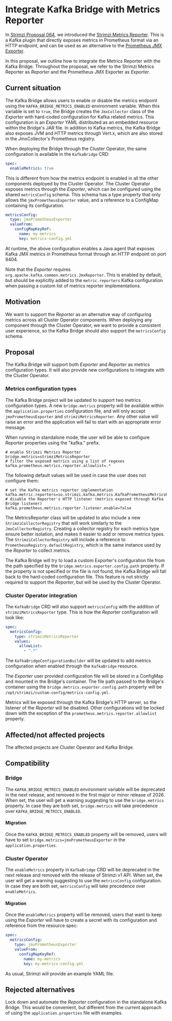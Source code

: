 # Integrate Kafka Bridge with Metrics Reporter

In [Strimzi Proposal 064](https://github.com/strimzi/proposals/blob/main/064-prometheus-metrics-reporter.md), we introduced the [Strimzi Metrics Reporter](https://github.com/strimzi/metrics-reporter).
This is a Kafka plugin that directly exposes metrics in Prometheus format via an HTTP endpoint, and can be used as an alternative to the [Prometheus JMX Exporter](https://github.com/prometheus/jmx_exporter). 

In this proposal, we outline how to integrate the Metrics Reporter with the Kafka Bridge.
Throughout the proposal, we refer to the Strimzi Metrics Reporter as *Reporter* and the Prometheus JMX Exporter as *Exporter*.

## Current situation

The Kafka Bridge allows users to enable or disable the metrics endpoint using the `KAFKA_BRIDGE_METRICS_ENABLED` environment variable.
When this variable is set to `true`, the Bridge creates the `JmxCollector` class of the *Exporter* with hard-coded configuration for Kafka related metrics.
This configuration is an *Exporter* YAML distributed as an embedded resource within the Bridge's JAR file.
In addition to Kafka metrics, the Kafka Bridge also exposes JVM and HTTP metrics through Vert.x, which are also stored in the JmxCollector's Prometheus registry.

When deploying the Bridge through the Cluster Operator, the same configuration is available in the `KafkaBridge` CRD:

```yaml
spec:
  enableMetrics: true
```

This is different from how the metrics endpoint is enabled in all the other components deployed by the Cluster Operator.
The Cluster Operator exposes metrics through the *Exporter*, which can be configured using the shared `metricsConfig` schema.
This schema has a type property that only allows the `jmxPrometheusExporter` value, and a reference to a ConfigMap containing its configuration.

```yaml
metricsConfig:
  type: jmxPrometheusExporter
  valueFrom:
    configMapKeyRef:
      name: my-metrics
      key: metrics-config.yml
```

At runtime, the above configuration enables a Java agent that exposes Kafka JMX metrics in Prometheus format through an HTTP endpoint on port 9404.

Note that the *Exporter* requires `org.apache.kafka.common.metrics.JmxReporter`.
This is enabled by default, but should be explicitly added to the `metric.reporters` Kafka configuration when passing a custom list of metrics reporter implementations. 

## Motivation

We want to support the *Reporter* as an alternative way of configuring metrics across all Cluster Operator components.
When deploying any component through the Cluster Operator, we want to provide a consistent user experience, so the Kafka Bridge should also support the `metricsConfig` schema. 

## Proposal

The Kafka Bridge will support both *Exporter* and *Reporter* as metrics configuration types.
It will also provide new configurations to integrate with the Cluster Operator.

### Metrics configuration types

The Kafka Bridge project will be updated to support two metrics configuration types.
A new `bridge.metrics` property will be available within the `application.properties` configuration file, and will only accept `jmxPrometheusExporter` and `strimziMetricsReporter`.
Any other value will raise an error and the application will fail to start with an appropriate error message.

When running in standalone mode, the user will be able to configure *Reporter* properties using the "kafka." prefix.

```properties
# enable Strimzi Metrics Reporter
bridge.metrics=strimziMetricsReporter
# filter the exposed metrics using a list of regexes
kafka.prometheus.metrics.reporter.allowlist=.*
```

The following default values will be used in case the user does not configure them:

```properties
# set the Kafka metrics reporter implementation
kafka.metric.reporters=io.strimzi.kafka.metrics.KafkaPrometheusMetricsReporter
# disable the Reporter's HTTP listener (metrics exposed through Kafka Bridge listener)
kafka.prometheus.metrics.reporter.listener.enable=false
```

The MetricsReporter class will be updated to also include a new `StrimziCollectorRegistry` that will work similarly to the `JmxCollectorRegistry`.
Creating a collector registry for each metrics type ensure better isolation, and makes it easier to add or remove metrics types.
The `StrimziCollectorRegistry` will include a reference to `PrometheusRegistry.defaultRegistry`, which is the same instance used by the *Reporter* to collect metrics.

The Kafka Bridge will try to load a custom Exporter's configuration file from the path specified by the `bridge.metrics.exporter.config.path` property.
If the property is not specified or the file is not found, the Kafka Bridge will fall back to the hard-coded configuration file.
This feature is not strictly required to support the *Reporter*, but will be used by the Cluster Operator.

### Cluster Operator integration

The `KafkaBridge` CRD will also support `metricsConfig` with the addition of `strimziMetricsReporter` type.
This is how the *Reporter* configuration will look like:

```yaml
spec:
  metricsConfig:
    type: strimziMetricsReporter
    values:
      allowList:
        - ".*"
```

The `KafkaBridgeConfigurationBuilder` will be updated to add metrics configuration when enabled through the `KafkaBridge` resource.

The *Exporter* user provided configuration file will be stored in a ConfigMap and mounted in the Bridge's container.
The file path passed to the Bridge's container using the `bridge.metrics.exporter.config.path` property will be `/opt/strimzi/custom-config/metrics-config.yml`.

Metrics will be exposed through the Kafka Bridge's HTTP server, so the listener of the *Reporter* will be disabled.
Other configurations will be locked down with the exception of the `prometheus.metrics.reporter.allowlist` property.

## Affected/not affected projects

The affected projects are Cluster Operator and Kafka Bridge.

## Compatibility

### Bridge

The `KAFKA_BRIDGE_METRICS_ENABLED` environment variable will be deprecated in the next release, and removed in the first major or minor release of 2026.
When set, the user will get a warning suggesting to use the `bridge.metrics` property.
In case they are both set, `bridge.metrics` will take precedence over `KAFKA_BRIDGE_METRICS_ENABLED`.

#### Migration

Once the `KAFKA_BRIDGE_METRICS_ENABLED` property will be removed, users will have to set `bridge.metrics=jmxPrometheusExporter` in the `application.properties`.

### Cluster Operator

The `enableMetrics` property in `KafkaBridge` CRD will be deprecated in the next release and removed with the release of Strimzi v1 API.
When set, the user will get a warning suggesting to use the `metricsConfig` configuration.
In case they are both set, `metricsConfig` will take precedence over `enableMetrics`.

#### Migration

Once the `enableMetrics` property will be removed, users that want to keep using the *Exporter* will have to create a secret with its configuration and reference from the resource spec:

```yaml
spec:
  metricsConfig:
    type: jmxPrometheusExporter
    valueFrom:
      configMapKeyRef:
        name: my-metrics
        key: my-metrics-config.yml
```

As usual, Strimzi will provide an example YAML file.

## Rejected alternatives

Lock down and automate the *Reporter* configuration in the standalone Kafka Bridge.
This would be convenient, but different from the current approach of using the `application.properties` file with examples.
